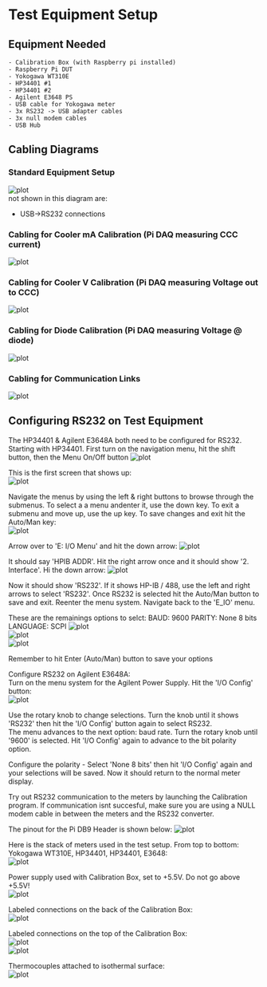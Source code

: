 

# Test Equipment Setup


## Equipment Needed
    - Calibration Box (with Raspberry pi installed)
    - Raspberry Pi DUT
    - Yokogawa WT310E
    - HP34401 #1
    - HP34401 #2
    - Agilent E3648 PS
    - USB cable for Yokogawa meter
    - 3x RS232 -> USB adapter cables
    - 3x null modem cables
    - USB Hub


## Cabling Diagrams     
### Standard Equipment Setup    
![plot](./equipment/pi_setup.png)     
not shown in this diagram are:      
  - USB->RS232 connections    
  
### Cabling for Cooler mA Calibration (Pi DAQ measuring CCC current)    
![plot](./equipment/Cooler_ma_Cal.png)   

### Cabling for Cooler V Calibration (Pi DAQ measuring Voltage out to CCC)    
![plot](./equipment/Cooler_V.png)   

### Cabling for Diode Calibration (Pi DAQ measuring Voltage @ diode)    
![plot](./equipment/Diode_Cal.png)    

### Cabling for Communication Links    
![plot](./equipment/com.png)    

## Configuring RS232 on Test Equipment
The HP34401 & Agilent E3648A both need to be configured for RS232.    
Starting with HP34401. First turn on the navigation menu, hit the shift button, then the Menu On/Off button
![plot](./equipment/hp_menu_on.png)  

This is the first screen that shows up:      
![plot](./equipment/HP/Ameas.JPG)    

Navigate the menus by using the left & right buttons to browse through the submenus. To select a a menu andenter it, use the down key. To exit a submenu and move up, use the up key. To save changes and exit hit the Auto/Man key:    
![plot](./equipment/HP/menu_sel_enter.JPG)   

Arrow over to 'E: I/O Menu' and hit the down arrow:
![plot](./equipment/HP/E_IO.JPG)   

It should say 'HPIB ADDR'. Hit the right arrow once and it should show '2. Interface'. Hi the down arrow:
![plot](./equipment/HP/2_interface.JPG)   

Now it should show 'RS232'. If it shows HP-IB / 488, use the left and right arrows to select 'RS232'. Once RS232 is selected hit the Auto/Man button to save and exit.
Reenter the menu system. Navigate back to the 'E_IO' menu. 

These are the remainings options to selct:
BAUD: 9600
PARITY: None 8 bits
LANGUAGE: SCPI
![plot](./equipment/HP/9600.JPG)  
![plot](./equipment/HP/none_8bits.JPG)  
![plot](./equipment/HP/SCPI.JPG)  

Remember to hit Enter (Auto/Man) button to save your options    

Configure RS232 on Agilent E3648A:   
Turn on the menu system for the Agilent Power Supply. Hit the 'I/O Config' button:   
![plot](./equipment/HP/E3648A_menu_on.png) 

Use the rotary knob to change selections. Turn the knob until it shows 'RS232' then hit the 'I/O Config' button again to select RS232.    
The menu advances to the next option: baud rate. Turn the rotary knob until '9600' is selected.  Hit 'I/O Config' again to advance to the bit polarity option.

Configure the polarity - Select 'None 8 bits' then hit 'I/O Config' again and your selections will be saved. Now it should return to the normal meter display.

Try out RS232 communication to the meters by launching the Calibration program. If communication isnt succesful, make sure you are using a NULL modem cable in between the meters and the RS232 converter. 


The pinout for the Pi DB9 Header is shown below:
![plot](./equipment/pinout.png)    

Here is the stack of meters used in the test setup. From top to bottom: Yokogawa WT310E, HP34401, HP34401, E3648:    
![plot](./equipment/meters.JPG)    

Power supply used with Calibration Box, set to +5.5V. Do not go above +5.5V!    
![plot](./equipment/cal_PS.JPG)    

Labeled connections on the back of the Calibration Box:    
![plot](./equipment/back_cal_box_labeled.JPG)    

Labeled connections on the top of the Calibration Box:    
![plot](./equipment/relay_box_top.JPG)    
![plot](./equipment/top2.JPG)    

Thermocouples attached to isothermal surface:    
![plot](./equipment/isothermal.JPG)    



